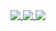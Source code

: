 <a href="https://github.com/Hatry1337">
  <img align="top" src="https://github-readme-stats.vercel.app/api?username=Hatry1337&count_private=true&show_icons=true&theme=synthwave&hide_border=1&border_radius=10" />
</a>
<a href="https://github.com/Hatry1337">
  <img align="top" src="https://github-readme-stats.vercel.app/api/top-langs/?username=Hatry1337&count_private=true&show_icons=true&theme=synthwave&hide_border=1&border_radius=10&layout=compact" />
</a>
<a href="https://wakatime.com/@Hatry1337">
  <img align="top" src="https://github-readme-stats.vercel.app/api/wakatime?username=@Hatry1337&count_private=true&theme=synthwave&layout=compact&hide_border=1&border_radius=10" />
</a>
